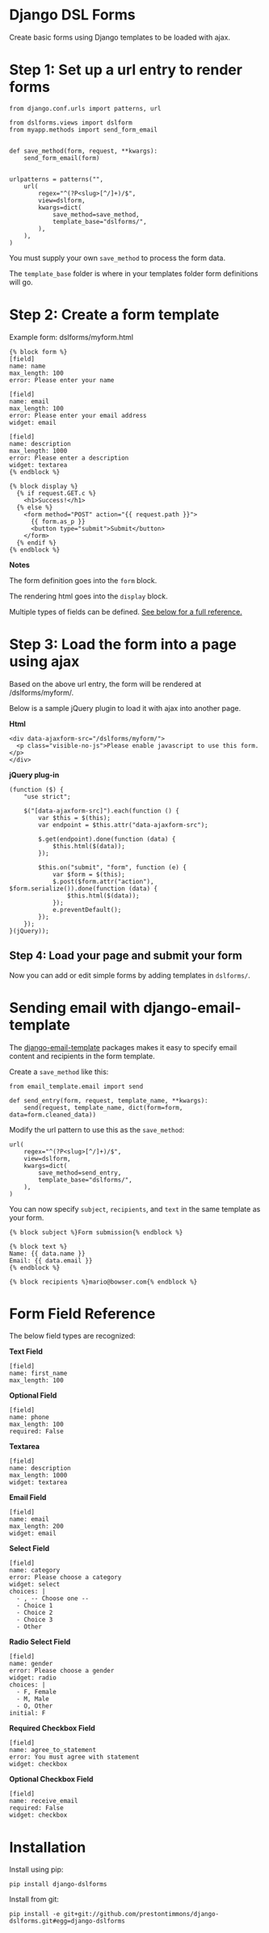 # Django DSL Forms

Create basic forms using Django templates to be loaded with ajax.


# Step 1: Set up a url entry to render forms

```
from django.conf.urls import patterns, url 

from dslforms.views import dslform
from myapp.methods import send_form_email


def save_method(form, request, **kwargs):
    send_form_email(form)


urlpatterns = patterns("",
    url(
        regex="^(?P<slug>[^/]+)/$",
        view=dslform,
        kwargs=dict(
            save_method=save_method,
            template_base="dslforms/",
        ),  
    ),  
)
```

You must supply your own `save_method` to process the form data.

The `template_base` folder is where in your templates folder form definitions will go.



# Step 2: Create a form template

Example form: dslforms/myform.html

```
{% block form %}
[field]
name: name
max_length: 100
error: Please enter your name

[field]
name: email
max_length: 100
error: Please enter your email address
widget: email
    
[field]
name: description
max_length: 1000
error: Please enter a description
widget: textarea
{% endblock %}

{% block display %}
  {% if request.GET.c %}
    <h1>Success!</h1>
  {% else %}
    <form method="POST" action="{{ request.path }}">
      {{ form.as_p }}
      <button type="submit">Submit</button>
    </form>
  {% endif %}
{% endblock %}
```

**Notes**

The form definition goes into the `form` block.

The rendering html goes into the `display` block.

Multiple types of fields can be defined. <a href="#form-field-reference">See below for a full reference.</a>


# Step 3: Load the form into a page using ajax

Based on the above url entry, the form will be rendered at /dslforms/myform/.

Below is a sample jQuery plugin to load it with ajax into another page.

**Html**

```
<div data-ajaxform-src="/dslforms/myform/">
  <p class="visible-no-js">Please enable javascript to use this form.</p>
</div>
```

**jQuery plug-in**

```
(function ($) {
    "use strict";

    $("[data-ajaxform-src]").each(function () {
        var $this = $(this);
        var endpoint = $this.attr("data-ajaxform-src");

        $.get(endpoint).done(function (data) {
            $this.html($(data));
        });

        $this.on("submit", "form", function (e) {
            var $form = $(this);
            $.post($form.attr("action"), $form.serialize()).done(function (data) {
                $this.html($(data));
            });
            e.preventDefault();
        });
    });
}(jQuery));
```

## Step 4: Load your page and submit your form

Now you can add or edit simple forms by adding templates in `dslforms/`.


# Sending email with django-email-template

The <a href="https://github.com/prestontimmons/django-email-template">django-email-template</a> packages makes it easy to specify email content and recipients in the form template.

Create a `save_method` like this:

```
from email_template.email import send

def send_entry(form, request, template_name, **kwargs):
    send(request, template_name, dict(form=form, data=form.cleaned_data))
```

Modify the url pattern to use this as the `save_method`:

```
url(
    regex="^(?P<slug>[^/]+)/$",
    view=dslform,
    kwargs=dict(
        save_method=send_entry,
        template_base="dslforms/",
    ),  
)  
```

You can now specify `subject`, `recipients`, and `text` in the same template as your form.

```
{% block subject %}Form submission{% endblock %}

{% block text %}
Name: {{ data.name }}
Email: {{ data.email }}
{% endblock %}

{% block recipients %}mario@bowser.com{% endblock %}
```

# Form Field Reference

The below field types are recognized:

**Text Field**
```
[field]
name: first_name
max_length: 100
```

**Optional Field**
```
[field]
name: phone
max_length: 100
required: False
```

**Textarea**

```
[field]
name: description
max_length: 1000
widget: textarea
```

**Email Field**

```
[field]
name: email
max_length: 200
widget: email
```

**Select Field**

```
[field]
name: category
error: Please choose a category
widget: select
choices: |
  - , -- Choose one --
  - Choice 1
  - Choice 2
  - Choice 3
  - Other
```

**Radio Select Field**

```
[field]
name: gender
error: Please choose a gender
widget: radio
choices: |
  - F, Female
  - M, Male
  - O, Other
initial: F
```

**Required Checkbox Field**

```
[field]
name: agree_to_statement
error: You must agree with statement
widget: checkbox
```

**Optional Checkbox Field**

```
[field]
name: receive_email
required: False
widget: checkbox
```

# Installation

Install using pip:

```
pip install django-dslforms
```

Install from git:

```
pip install -e git+git://github.com/prestontimmons/django-dslforms.git#egg=django-dslforms
```
